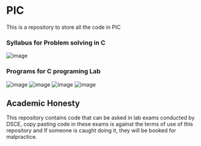 # PIC
This is a repository to store all the code in PIC
### Syllabus for Problem solving in C
![image](https://user-images.githubusercontent.com/63853764/120596909-f4a11000-c461-11eb-8106-7cbbc5c3af9e.png)
### Programs for C programing Lab
![image](https://user-images.githubusercontent.com/63853764/120597479-be17c500-c462-11eb-94a0-01dcdbb3522d.png)
![image](https://user-images.githubusercontent.com/63853764/120597544-d4258580-c462-11eb-82b6-e2bd8bbdc149.png)
![image](https://user-images.githubusercontent.com/63853764/120597632-e99aaf80-c462-11eb-9cb5-ba29faa87bdc.png)
![image](https://user-images.githubusercontent.com/63853764/120597665-f5867180-c462-11eb-8ab7-38b38c4db6b7.png)

## Academic Honesty
This repository contains code that can be asked in lab exams conducted by DSCE, copy pasting code in these exams is against the terms of use of this repository and If someone is caught doing it, they will be booked for malpractice.
